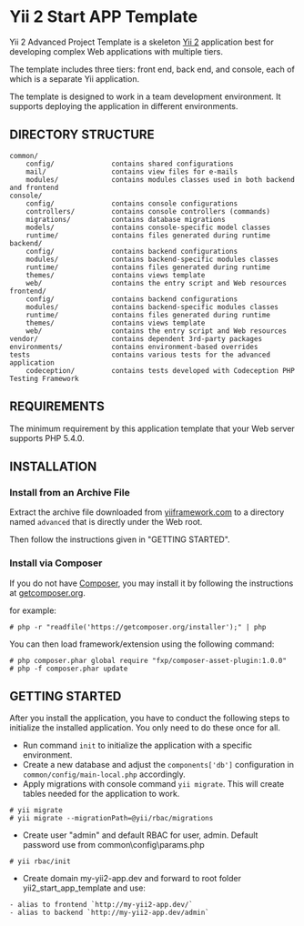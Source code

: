 Yii 2 Start APP Template
===============================

Yii 2 Advanced Project Template is a skeleton [Yii 2](http://www.yiiframework.com/) application best for
developing complex Web applications with multiple tiers.

The template includes three tiers: front end, back end, and console, each of which
is a separate Yii application.

The template is designed to work in a team development environment. It supports
deploying the application in different environments.

DIRECTORY STRUCTURE
-------------------

```
common/
    config/              contains shared configurations
    mail/                contains view files for e-mails
    modules/             contains modules classes used in both backend and frontend
console/
    config/              contains console configurations
    controllers/         contains console controllers (commands)
    migrations/          contains database migrations
    models/              contains console-specific model classes
    runtime/             contains files generated during runtime
backend/
    config/              contains backend configurations
    modules/             contains backend-specific modules classes
    runtime/             contains files generated during runtime
    themes/              contains views template
    web/                 contains the entry script and Web resources
frontend/
    config/              contains backend configurations
    modules/             contains backend-specific modules classes
    runtime/             contains files generated during runtime
    themes/              contains views template
    web/                 contains the entry script and Web resources
vendor/                  contains dependent 3rd-party packages
environments/            contains environment-based overrides
tests                    contains various tests for the advanced application
    codeception/         contains tests developed with Codeception PHP Testing Framework
```

REQUIREMENTS
------------

The minimum requirement by this application template that your Web server supports PHP 5.4.0.


INSTALLATION
------------

### Install from an Archive File

Extract the archive file downloaded from [yiiframework.com](http://www.yiiframework.com/download/) to
a directory named `advanced` that is directly under the Web root.

Then follow the instructions given in "GETTING STARTED".


### Install via Composer

If you do not have [Composer](http://getcomposer.org/), you may install it by following the instructions
at [getcomposer.org](http://getcomposer.org/doc/00-intro.md#installation-nix).

for example:

~~~
# php -r "readfile('https://getcomposer.org/installer');" | php
~~~

You can then load framework/extension using the following command:

~~~
# php composer.phar global require "fxp/composer-asset-plugin:1.0.0"
# php -f composer.phar update
~~~


GETTING STARTED
---------------

After you install the application, you have to conduct the following steps to initialize
the installed application. You only need to do these once for all.

+ Run command `init` to initialize the application with a specific environment.
+ Create a new database and adjust the `components['db']` configuration in `common/config/main-local.php` accordingly.
+ Apply migrations with console command `yii migrate`. This will create tables needed for the application to work.
~~~
# yii migrate
# yii migrate --migrationPath=@yii/rbac/migrations
~~~
+ Create user "admin" and default RBAC for user, admin. Default password use from common\config\params.php
~~~
# yii rbac/init
~~~
+ Create domain my-yii2-app.dev and forward to root folder yii2_start_app_template and use:
~~~
- alias to frontend `http://my-yii2-app.dev/`
- alias to backend `http://my-yii2-app.dev/admin`
~~~